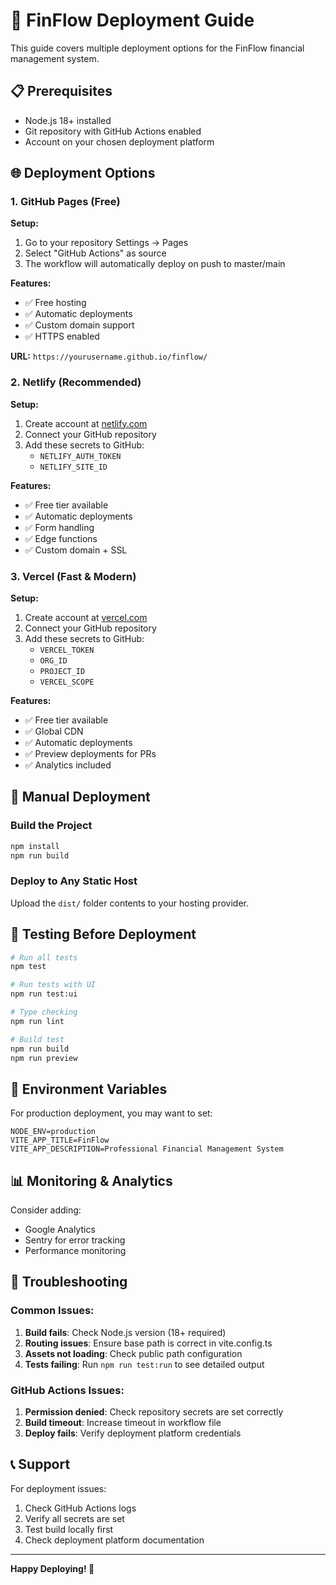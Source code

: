 # 🚀 FinFlow Deployment Guide

This guide covers multiple deployment options for the FinFlow financial management system.

## 📋 Prerequisites

- Node.js 18+ installed
- Git repository with GitHub Actions enabled
- Account on your chosen deployment platform

## 🌐 Deployment Options

### 1. GitHub Pages (Free)

**Setup:**
1. Go to your repository Settings → Pages
2. Select "GitHub Actions" as source
3. The workflow will automatically deploy on push to master/main

**Features:**
- ✅ Free hosting
- ✅ Automatic deployments
- ✅ Custom domain support
- ✅ HTTPS enabled

**URL:** `https://yourusername.github.io/finflow/`

### 2. Netlify (Recommended)

**Setup:**
1. Create account at [netlify.com](https://netlify.com)
2. Connect your GitHub repository
3. Add these secrets to GitHub:
   - `NETLIFY_AUTH_TOKEN`
   - `NETLIFY_SITE_ID`

**Features:**
- ✅ Free tier available
- ✅ Automatic deployments
- ✅ Form handling
- ✅ Edge functions
- ✅ Custom domain + SSL

### 3. Vercel (Fast & Modern)

**Setup:**
1. Create account at [vercel.com](https://vercel.com)
2. Connect your GitHub repository
3. Add these secrets to GitHub:
   - `VERCEL_TOKEN`
   - `ORG_ID`
   - `PROJECT_ID`
   - `VERCEL_SCOPE`

**Features:**
- ✅ Free tier available
- ✅ Global CDN
- ✅ Automatic deployments
- ✅ Preview deployments for PRs
- ✅ Analytics included

## 🔧 Manual Deployment

### Build the Project
```bash
npm install
npm run build
```

### Deploy to Any Static Host
Upload the `dist/` folder contents to your hosting provider.

## 🧪 Testing Before Deployment

```bash
# Run all tests
npm test

# Run tests with UI
npm run test:ui

# Type checking
npm run lint

# Build test
npm run build
npm run preview
```

## 🔐 Environment Variables

For production deployment, you may want to set:

```env
NODE_ENV=production
VITE_APP_TITLE=FinFlow
VITE_APP_DESCRIPTION=Professional Financial Management System
```

## 📊 Monitoring & Analytics

Consider adding:
- Google Analytics
- Sentry for error tracking
- Performance monitoring

## 🚨 Troubleshooting

### Common Issues:

1. **Build fails**: Check Node.js version (18+ required)
2. **Routing issues**: Ensure base path is correct in vite.config.ts
3. **Assets not loading**: Check public path configuration
4. **Tests failing**: Run `npm run test:run` to see detailed output

### GitHub Actions Issues:

1. **Permission denied**: Check repository secrets are set correctly
2. **Build timeout**: Increase timeout in workflow file
3. **Deploy fails**: Verify deployment platform credentials

## 📞 Support

For deployment issues:
1. Check GitHub Actions logs
2. Verify all secrets are set
3. Test build locally first
4. Check deployment platform documentation

---

**Happy Deploying! 🎉**
